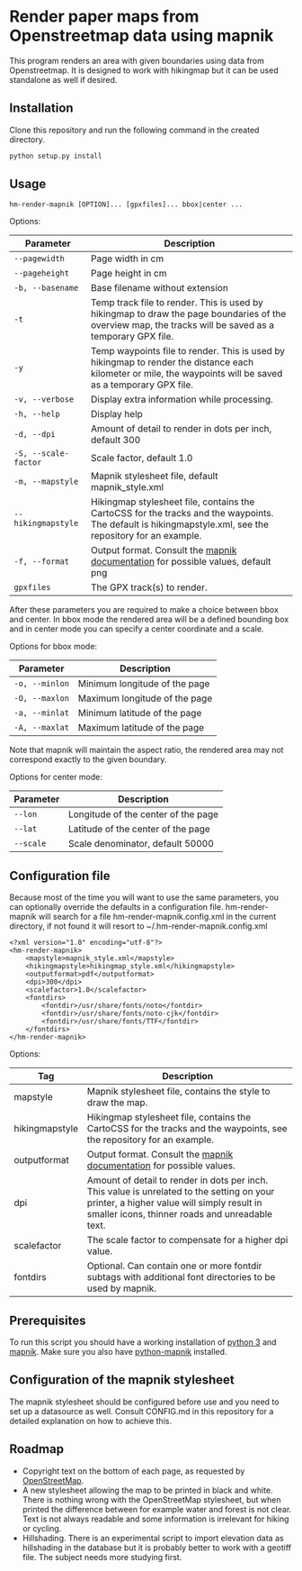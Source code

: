 # Render paper maps from Openstreetmap data using mapnik

This program renders an area with given boundaries using data from Openstreetmap. It is designed to work with hikingmap but it can be used standalone as well if desired.

## Installation
Clone this repository and run the following command in the created directory.
```bash
python setup.py install
```

## Usage

`hm-render-mapnik [OPTION]... [gpxfiles]... bbox|center ...`

Options:

| Parameter | Description
| --------- | -----------
| `--pagewidth` | Page width in cm
| `--pageheight` | Page height in cm
| `-b, --basename` | Base filename without extension
| `-t` | Temp track file to render. This is used by hikingmap to draw the page boundaries of the overview map, the tracks will be saved as a temporary GPX file.
| `-y` | Temp waypoints file to render. This is used by hikingmap to render the distance each kilometer or mile, the waypoints will be saved as a temporary GPX file.
| `-v, --verbose` | Display extra information while processing.
| `-h, --help` | Display help
| `-d, --dpi` | Amount of detail to render in dots per inch, default 300
| `-S, --scale-factor` | Scale factor, default 1.0
| `-m, --mapstyle` | Mapnik stylesheet file, default mapnik_style.xml
| `--hikingmapstyle` | Hikingmap stylesheet file, contains the CartoCSS for the tracks and the waypoints. The default is hikingmapstyle.xml, see the repository for an example.
| `-f, --format` | Output format. Consult the [mapnik documentation](http://mapnik.org/docs/v2.2.0/api/python/mapnik._mapnik-module.html#render_to_file) for possible values, default png
| `gpxfiles` | The GPX track(s) to render.

After these parameters you are required to make a choice between bbox and center. In bbox mode the rendered area will be a defined bounding box and in center mode you can specify a center coordinate and a scale.

Options for bbox mode:

| Parameter | Description
| --------- | -----------
| `-o, --minlon` | Minimum longitude of the page
| `-O, --maxlon` | Maximum longitude of the page
| `-a, --minlat` | Minimum latitude of the page
| `-A, --maxlat` | Maximum latitude of the page

Note that mapnik will maintain the aspect ratio, the rendered area may not correspond exactly to the given boundary.

Options for center mode:

| Parameter | Description
| --------- | -----------
| `--lon` | Longitude of the center of the page
| `--lat` | Latitude of the center of the page
| `--scale` | Scale denominator, default 50000

## Configuration file

Because most of the time you will want to use the same parameters, you can optionally override the defaults in a configuration file. hm-render-mapnik will search for a file hm-render-mapnik.config.xml in the current directory, if not found it will resort to ~/.hm-render-mapnik.config.xml

```
<?xml version="1.0" encoding="utf-8"?>
<hm-render-mapnik>
    <mapstyle>mapnik_style.xml</mapstyle>
    <hikingmapstyle>hikingmap_style.xml</hikingmapstyle>
    <outputformat>pdf</outputformat>
    <dpi>300</dpi>
    <scalefactor>1.0</scalefactor>
    <fontdirs>
        <fontdir>/usr/share/fonts/noto</fontdir>
        <fontdir>/usr/share/fonts/noto-cjk</fontdir>
        <fontdir>/usr/share/fonts/TTF</fontdir>
    </fontdirs>
</hm-render-mapnik>
```

Options:

| Tag | Description
| --- | -----------
| mapstyle | Mapnik stylesheet file, contains the style to draw the map.
| hikingmapstyle | Hikingmap stylesheet file, contains the CartoCSS for the tracks and the waypoints, see the repository for an example.
| outputformat | Output format. Consult the [mapnik documentation](http://mapnik.org/docs/v2.2.0/api/python/mapnik._mapnik-module.html#render_to_file) for possible values.
| dpi | Amount of detail to render in dots per inch. This value is unrelated to the setting on your printer, a higher value will simply result in smaller icons, thinner roads and unreadable text.
| scalefactor | The scale factor to compensate for a higher dpi value.
| fontdirs | Optional. Can contain one or more fontdir subtags with additional font directories to be used by mapnik.

## Prerequisites

To run this script you should have a working installation of [python 3](https://www.python.org/) and [mapnik](http://mapnik.org/). Make sure you also have [python-mapnik](https://github.com/mapnik/python-mapnik/) installed.

## Configuration of the mapnik stylesheet

The mapnik stylesheet should be configured before use and you need to set up a datasource as well. Consult CONFIG.md in this repository for a detailed explanation on how to achieve this.

## Roadmap

* Copyright text on the bottom of each page, as requested by [OpenStreetMap](http://www.openstreetmap.org/copyright).
* A new stylesheet allowing the map to be printed in black and white. There is nothing wrong with the OpenStreetMap stylesheet, but when printed the difference between for example water and forest is not clear. Text is not always readable and some information is irrelevant for hiking or cycling.
* Hillshading. There is an experimental script to import elevation data as hillshading in the database but it is probably better to work with a geotiff file. The subject needs more studying first.

